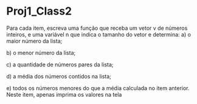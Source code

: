 # Proj1_Class2

Para cada item, escreva uma função que receba um vetor v de números inteiros, e uma
variável n que indica o tamanho do vetor e determina:
a) o maior número da lista;

b) o menor número da lista;

c) a quantidade de números pares da lista;

d) a média dos números contidos na lista;

e) todos os números menores do que a média calculada no item anterior. Neste item, apenas imprima os valores na tela
